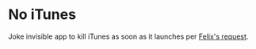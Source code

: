 # No iTunes

Joke invisible app to kill iTunes as soon as it launches per [Felix's request](https://twitter.com/KrauseFx/status/649706992655708164).

